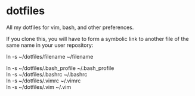 # dotfiles
All my dotfiles for vim, bash, and other preferences.


If you clone this, you will have to form a symbolic link to another file of the same name in your user repository:

ln -s ~/dotfiles/filename ~/filename  

ln -s ~/dotfiles/.bash_profile ~/.bash_profile  
ln -s ~/dotfiles/.bashrc ~/.bashrc  
ln -s ~/dotfiles/.vimrc ~/.vimrc  
ln -s ~/dotfiles/.vim ~/.vim  
